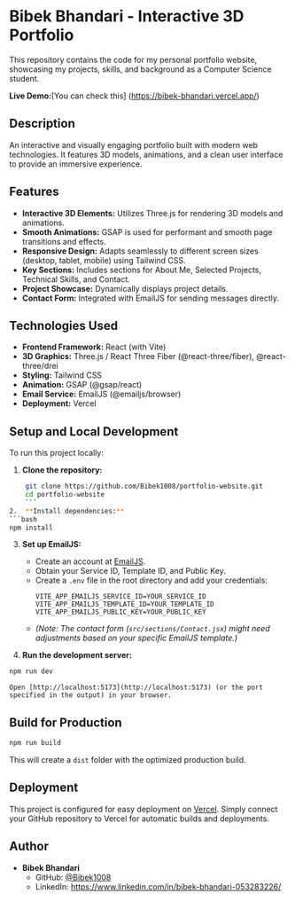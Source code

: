 # Bibek Bhandari - Interactive 3D Portfolio

This repository contains the code for my personal portfolio website, showcasing my projects, skills, and background as a Computer Science student.

**Live Demo:**[You can check this] (https://bibek-bhandari.vercel.app/) 

## Description

An interactive and visually engaging portfolio built with modern web technologies. It features 3D models, animations, and a clean user interface to provide an immersive experience.

## Features

*   **Interactive 3D Elements:** Utilizes Three.js for rendering 3D models and animations.
*   **Smooth Animations:** GSAP is used for performant and smooth page transitions and effects.
*   **Responsive Design:** Adapts seamlessly to different screen sizes (desktop, tablet, mobile) using Tailwind CSS.
*   **Key Sections:** Includes sections for About Me, Selected Projects, Technical Skills, and Contact.
*   **Project Showcase:** Dynamically displays project details.
*   **Contact Form:** Integrated with EmailJS for sending messages directly.

## Technologies Used

*   **Frontend Framework:** React (with Vite)
*   **3D Graphics:** Three.js / React Three Fiber (@react-three/fiber), @react-three/drei
*   **Styling:** Tailwind CSS
*   **Animation:** GSAP (@gsap/react)
*   **Email Service:** EmailJS (@emailjs/browser)
*   **Deployment:** Vercel

## Setup and Local Development

To run this project locally:

1.  **Clone the repository:**
```bash
    git clone https://github.com/Bibek1008/portfolio-website.git
    cd portfolio-website
    ```
2.  **Install dependencies:**
```bash
npm install
```
3.  **Set up EmailJS:**
    *   Create an account at [EmailJS](https://www.emailjs.com/).
    *   Obtain your Service ID, Template ID, and Public Key.
    *   Create a `.env` file in the root directory and add your credentials:
        ```
        VITE_APP_EMAILJS_SERVICE_ID=YOUR_SERVICE_ID
        VITE_APP_EMAILJS_TEMPLATE_ID=YOUR_TEMPLATE_ID
        VITE_APP_EMAILJS_PUBLIC_KEY=YOUR_PUBLIC_KEY
        ```
    *   _(Note: The contact form (`src/sections/Contact.jsx`) might need adjustments based on your specific EmailJS template.)_

4.  **Run the development server:**
```bash
npm run dev
```
    Open [http://localhost:5173](http://localhost:5173) (or the port specified in the output) in your browser.

## Build for Production

```bash
npm run build
```
This will create a `dist` folder with the optimized production build.

## Deployment

This project is configured for easy deployment on [Vercel](https://vercel.com/). Simply connect your GitHub repository to Vercel for automatic builds and deployments.

## Author

*   **Bibek Bhandari**
    *   GitHub: [@Bibek1008](https://github.com/Bibek1008)
    *   LinkedIn: https://www.linkedin.com/in/bibek-bhandari-053283226/

